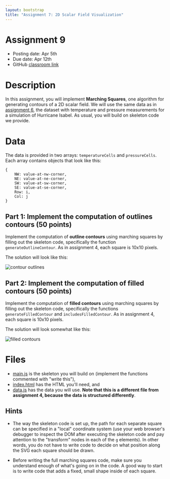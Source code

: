 ```yaml
---
layout: bootstrap
title: "Assignment 7: 2D Scalar Field Visualization"
---
```


# Assignment 9

- Posting date: Apr 5th
- Due date: Apr 12th
- GitHub [classroom link](https://classroom.github.com/a/MvlP4MR2)

# Description

In this assignment, you will implement **Marching Squares**, one
algorithm for generating contours of a 2D scalar field.  We will use
the same data as in [assignment 6](assignment_6.html), the dataset
with temperature and pressure measurements for a simulation of
Hurricane Isabel. As usual, you will build on skeleton code we
provide.

# Data

The data is provided in two arrays: `temperatureCells` and
`pressureCells`. Each array contains objects that look like this:

    {
        NW: value-at-nw-corner,
        NE: value-at-ne-corner,
        SW: value-at-sw-corner,
        SE: value-at-se-corner,
        Row: i,
        Col: j
    }

## Part 1: Implement the computation of outlines contours (50 points)

Implement the computation of **outline contours** using marching squares
by filling out the skeleton code, specifically the function
`generateOutlineContour`. As in assignment 4, each square is 10x10
pixels.

The solution will look like this:

![contour outlines](assignment_9/outline_contours.png)

## Part 2: Implement the computation of filled contours (50 points)

Implement the computation of **filled contours** using marching
squares by filling out the skeleton code, specifically the functions
`generateFilledContour` and `includesFilledContour`. As in assignment
4, each square is 10x10 pixels.

The solution will look somewhat like this:

![filled contours](assignment_9/filled_contours.png)

# Files

- [main.js](assignment_9/main.js) is the skeleton you will build on
  (implement the functions commented with "write this"),
- [index.html](assignment_9/index.html) has the HTML you'll need, and
- [data.js](assignment_9/data.js) has the data you will use. **Note
  that this is a different file from assignment 4, because
  the data is structured differently**.

## Hints

- The way the skeleton code is set up, the path for each separate
square can be specified in a "local" coordinate system (use your web
browser's debugger to inspect the DOM after executing the skeleton
code and pay attention to the "transform" nodes in each of the `g`
elements). In other words, you do not have to write code to decide on
what position along the SVG each square should be drawn.

- Before writing the full marching squares code, make sure you
  understand enough of what's going on in the code. A good way to
  start is to write code that adds a fixed, small shape inside of each
  square.
